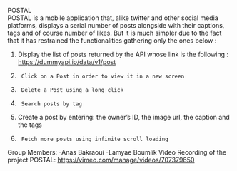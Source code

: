 POSTAL                                                                                                                                                                                                                                                                                                                                                  
POSTAL is a mobile application that, alike twitter and other social media platforms, displays a serial number of posts alongside with their captions, tags and of course number of likes. But it is much simpler due to the fact that it has restrained the functionalities gathering only the ones below :
1.	Display the list of posts returned by the API whose link is the following : https://dummyapi.io/data/v1/post
2.		Click on a Post in order to view it in a new screen                                                                                                                   
3.		Delete a Post using a long click   
4.		Search posts by tag
5.	 Create a post by entering: the owner’s ID, the image url, the caption and the tags
7.		Fetch more posts using infinite scroll loading
Group Members:
-Anas Bakraoui
-Lamyae Boumlik
Video Recording of the project POSTAL:
https://vimeo.com/manage/videos/707379650 
